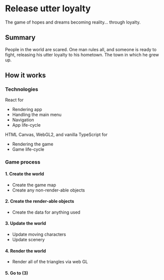 # Release utter loyalty

The game of hopes and dreams becoming reality... through loyalty.

## Summary

People in the world are scared. One man rules all, and someone is ready to fight, releasing his utter loyalty to his hometown. The town in which he grew up.

## How it works

### Technologies

React for

- Rendering app
- Handling the main menu
- Navigation
- App life-cycle

HTML Canvas, WebGL2, and vanilla TypeScript for

- Rendering the game
- Game life-cycle

### Game process

#### 1. Create the world

- Create the game map
- Create any non-render-able objects

#### 2. Create the render-able objects

- Create the data for anything used

#### 3. Update the world

- Update moving characters
- Update scenery

#### 4. Render the world

- Render all of the triangles via web GL

#### 5. Go to (3)
